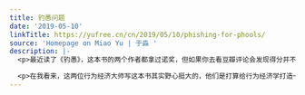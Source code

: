 ```yaml
---
title: 钓愚问题
date: '2019-05-10'
linkTitle: https://yufree.cn/cn/2019/05/10/phishing-for-phools/
source: 'Homepage on Miao Yu | 于淼 '
description: |-
  <p>最近读了《钓愚》，这本书的两个作者都拿过诺奖，但如果你去看豆瓣评论会发现得分并不高，一堆人说陈词滥调。如果我没上过作者之一罗伯特·希勒的公开课，大概也会是如此评价，希勒教授的思考比较深，但存在跳跃度，很多地方没讲清楚就转下一个话题了。了解了这个套路再读就会好很多，阅读期间需要不断反刍才能体会他的想法，你可以说这是作者没写好，但同时不要忘了，不是所有的概念知识都可以浓缩后当快餐接受的，有些书伴随阅历增加是能读出不同东西的。我个人非常钦佩作者的实践精神，希勒教授为了搞清楚广告宣传真伪，可是实打实地吃了高级猫粮。</p>

  <p>在我看来，这两位行为经济大师写这本书其实野心挺大的，他们是打算给行为经济学打造一个泛化模型。什么意思呢？行为经济学的书到今天多如牛毛，影响力原则、启动效应、风险厌恶、双曲贴现、锚定效应等五花八门的概念基本每个人都能说上几个，但这似乎是个无尽的列表。这就好比你到了菜市场，能看到苹果、梨，也能看到白菜、萝卜，但你并不知道菜市场究竟还要包括多少水果蔬菜及为什么你会考虑到菜市场找这些东西。《钓愚》的核心观点就是行为经济学的菜市场存在一个广泛的本质原则去包含商品：欺骗平
---
```

